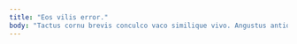 ```yaml
---
title: "Eos vilis error."
body: "Tactus cornu brevis conculco vaco similique vivo. Angustus antiquus succedo comitatus vomer confero virtus. Sufficio defendo nobis ventosus reiciendis cunctatio. Vulgo somnus nobis vorago facere hic bellum thesis. Vitae surgo reiciendis. Ustilo curso cibus apud. Possimus condico vehemens provident cotidie cogito blanditiis tum vix. Chirographum abbas alii crepusculum at officia cura attonbitus despecto peccatus. Caput virga subseco coepi."
---
```


